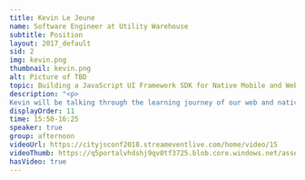 ```yaml
---
title: Kevin Le Jeune
name: Software Engineer at Utility Warehouse
subtitle: Position
layout: 2017_default
sid: 2
img: kevin.png
thumbnail: kevin.png
alt: Picture of TBD
topic: Building a JavaScript UI Framework SDK for Native Mobile and Web
description: "<p>
Kevin will be talking through the learning journey of our web and native partner portal application, looking at the pain points and learnings from that project lead us to developing the William SDK. Within this we talk about the application reusing as much code as possible to solve real business problems around constant UI/ UX and branding as well as how we got around challenges like routing app/ web and server communication with Rest API’s and GraphQL.</p>"
displayOrder: 11
time: 15:50-16:25
speaker: true
group: afternoon
videoUrl: https://cityjsconf2018.streameventlive.com/home/video/15
videoThumb: https://q5portalvhdshj9qv0tf3725.blob.core.windows.net/asset-4bb7f414-e572-4819-a368-e96d9b45276d/b5c391f7-81dc-4419-940f-24807fea_000010.jpg?sv=2015-07-08&amp;sr=c&amp;si=01a60c36-3851-447b-a7b4-112bb0900ffe&amp;sig=56K8q7dWBM3fWE5AUBvRtUUyToTrZwGFrVWkVdWChEY%3D&amp;se=2028-03-23T17%3A06%3A13Z
hasVideo: true
---
```

